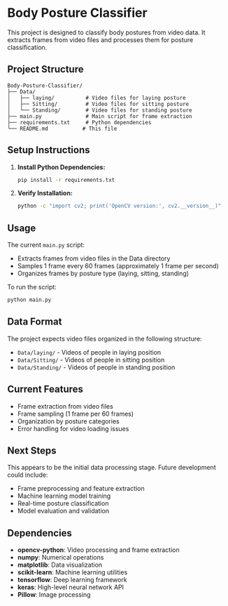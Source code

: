 # Body Posture Classifier

This project is designed to classify body postures from video data. It extracts frames from video files and processes them for posture classification.

## Project Structure

```
Body-Posture-Classifier/
├── Data/
│   ├── laying/          # Video files for laying posture
│   ├── Sitting/         # Video files for sitting posture
│   └── Standing/        # Video files for standing posture
├── main.py              # Main script for frame extraction
├── requirements.txt     # Python dependencies
└── README.md           # This file
```

## Setup Instructions

1. **Install Python Dependencies:**
   ```bash
   pip install -r requirements.txt
   ```

2. **Verify Installation:**
   ```bash
   python -c "import cv2; print('OpenCV version:', cv2.__version__)"
   ```

## Usage

The current `main.py` script:
- Extracts frames from video files in the Data directory
- Samples 1 frame every 60 frames (approximately 1 frame per second)
- Organizes frames by posture type (laying, sitting, standing)

To run the script:
```bash
python main.py
```

## Data Format

The project expects video files organized in the following structure:
- `Data/laying/` - Videos of people in laying position
- `Data/Sitting/` - Videos of people in sitting position  
- `Data/Standing/` - Videos of people in standing position

## Current Features

- Frame extraction from video files
- Frame sampling (1 frame per 60 frames)
- Organization by posture categories
- Error handling for video loading issues

## Next Steps

This appears to be the initial data processing stage. Future development could include:
- Frame preprocessing and feature extraction
- Machine learning model training
- Real-time posture classification
- Model evaluation and validation

## Dependencies

- **opencv-python**: Video processing and frame extraction
- **numpy**: Numerical operations
- **matplotlib**: Data visualization
- **scikit-learn**: Machine learning utilities
- **tensorflow**: Deep learning framework
- **keras**: High-level neural network API
- **Pillow**: Image processing
